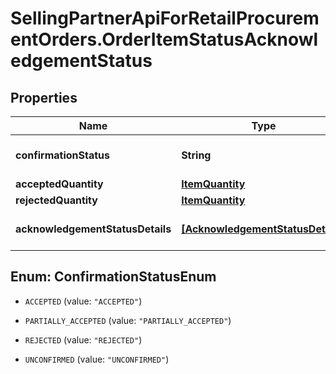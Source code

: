 # SellingPartnerApiForRetailProcurementOrders.OrderItemStatusAcknowledgementStatus

## Properties

Name | Type | Description | Notes
------------ | ------------- | ------------- | -------------
**confirmationStatus** | **String** | Confirmation status of line item. | [optional] 
**acceptedQuantity** | [**ItemQuantity**](ItemQuantity.md) |  | [optional] 
**rejectedQuantity** | [**ItemQuantity**](ItemQuantity.md) |  | [optional] 
**acknowledgementStatusDetails** | [**[AcknowledgementStatusDetails]**](AcknowledgementStatusDetails.md) | Details of item quantity confirmed. | [optional] 



## Enum: ConfirmationStatusEnum


* `ACCEPTED` (value: `"ACCEPTED"`)

* `PARTIALLY_ACCEPTED` (value: `"PARTIALLY_ACCEPTED"`)

* `REJECTED` (value: `"REJECTED"`)

* `UNCONFIRMED` (value: `"UNCONFIRMED"`)




